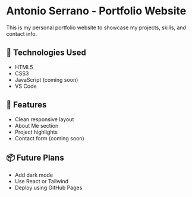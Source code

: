# Antonio Serrano - Portfolio Website

This is my personal portfolio website to showcase my projects, skills, and contact info.

## 🔧 Technologies Used
- HTML5
- CSS3
- JavaScript (coming soon)
- VS Code

## 🚀 Features
- Clean responsive layout
- About Me section
- Project highlights
- Contact form (coming soon)

## 📦 Future Plans
- Add dark mode
- Use React or Tailwind
- Deploy using GitHub Pages

